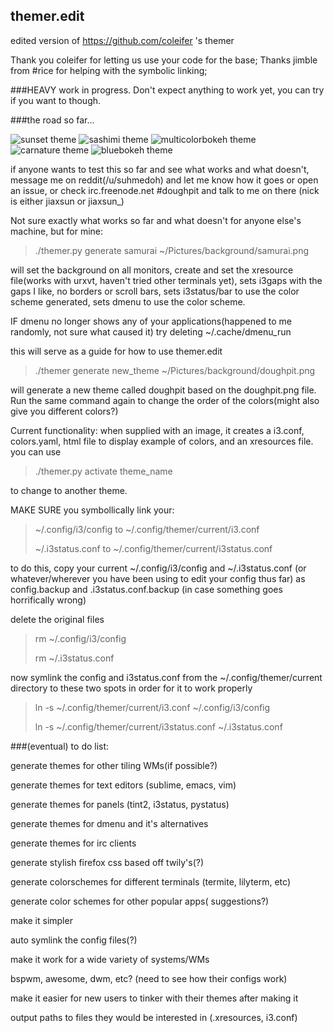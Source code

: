 ## themer.edit
edited version of https://github.com/coleifer 's themer

Thank you coleifer for letting us use your code for the base;
Thanks jimble from #rice for helping with the symbolic linking;

###HEAVY work in progress.  Don't expect anything to work yet, you can try if you want to though.

###the road so far...

![sunset theme](http://i.imgur.com/3U5P8iX.jpg)
![sashimi theme](http://i.imgur.com/cKttKA7.jpg)
![multicolorbokeh theme](http://i.imgur.com/x6tDdL2.jpg)
![carnature theme](http://i.imgur.com/mk2piwr.jpg)
![bluebokeh theme](http://i.imgur.com/XMpzu3l.jpg)


if anyone wants to test this so far and see what works and what doesn't, message me on reddit(/u/suhmedoh) and let me know how it goes or open an issue, or check irc.freenode.net #doughpit and talk to me on there (nick is either jiaxsun or jiaxsun_)


Not sure exactly what works so far and what doesn't for anyone else's machine, but for mine:

>./themer.py generate samurai ~/Pictures/background/samurai.png

will set the background on all monitors, create and set the xresource file(works with urxvt, haven't tried other terminals yet), sets i3gaps with the gaps I like, no borders or scroll bars, sets i3status/bar to use the color scheme generated, sets dmenu to use the color scheme.


IF dmenu no longer shows any of your applications(happened to me randomly, not sure what caused it) try deleting ~/.cache/dmenu_run


this will serve as a guide for how to use themer.edit

>./themer generate new_theme ~/Pictures/background/doughpit.png

will generate a new theme called doughpit based on the doughpit.png file.  Run the same command again to change the order of the colors(might also give you different colors?)



Current functionality: when supplied with an image, it creates a i3.conf, colors.yaml, html file to display example of colors, and an xresources file.   you can use 

>./themer.py activate theme_name

to change to another theme.


MAKE SURE you symbollically link your:

>~/.config/i3/config to ~/.config/themer/current/i3.conf
>
>~/.i3status.conf to ~/.config/themer/current/i3status.conf

to do this, copy your current ~/.config/i3/config and ~/.i3status.conf (or whatever/wherever you have been using to edit your config thus far) as config.backup and .i3status.conf.backup (in case something goes horrifically wrong)

delete the original files

>rm ~/.config/i3/config
>
>rm ~/.i3status.conf


now symlink the config and i3status.conf from the ~/.config/themer/current directory to these two spots in order for it to work properly


>ln -s ~/.config/themer/current/i3.conf ~/.config/i3/config
>
>ln -s ~/.config/themer/current/i3status.conf ~/.i3status.conf




###(eventual) to do list:


generate themes for other tiling WMs(if possible?)

generate themes for text editors (sublime, emacs, vim)

generate themes for panels (tint2, i3status, pystatus)

generate themes for dmenu and it's alternatives

generate themes for irc clients

generate stylish firefox css based off twily's(?)

generate colorschemes for different terminals (termite, lilyterm, etc)

generate color schemes for other popular apps( suggestions?)


make it simpler

  auto symlink the config files(?)


make it work for a wide variety of systems/WMs

  bspwm, awesome, dwm, etc? (need to see how their configs work) 


make it easier for new users to tinker with their themes after making it

  output paths to files they would be interested in (.xresources, i3.conf)
